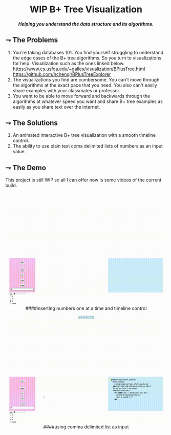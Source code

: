 <div align="center">

# WIP B+ Tree Visualization
##### Helping you understand the data structure and its algorithms.

</div>

## ⇁ The Problems
1. You're taking databases 101. You find yourself struggling to understand the edge cases of 
the B+ tree algorithms. So you turn to visualizations for help. Visualization such as the ones linked below.
https://www.cs.usfca.edu/~galles/visualization/BPlusTree.html
https://github.com/hchenqi/BPlusTreeExplorer
2. The visualizations you find are cumbersome. You can't move through the algorithms
at the exact pace that you need. You also can't easily share examples with your classmates or professor.
3. You want to be able to move forward and backwards through the algorithms at whatever speed you want and
share B+ tree examples as easily as you share text over the internet.

## ⇁ The Solutions
1. An animated interactive B+ tree visualization with a smooth timeline control.
2. The ability to use plain text coma delimited lists of numbers as an input value.

## ⇁ The Demo
This project is still WIP so all I can offer now is some videos of the current build.
<div align="center">
<img alt="basic demo" height="350" src="/assets/basicDemo.gif" /><br>
    ####inserting numbers one at a time and timeline control<br>
<img alt="second demo" height="350" src="/assets/secondDemo.gif" /><br>
    ####using comma delimited list as input<br>
</div>
